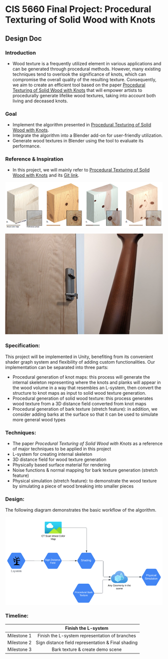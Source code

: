 # CIS 5660 Final Project: Procedural Texturing of Solid Wood with Knots

## Design Doc

### Introduction 
 * Wood texture is a frequently utilized element in various applications and can be generated through procedural methods. However, many existing techniques tend to overlook the significance of knots, which can compromise the overall quality of the resulting texture. Consequently, we aim to create an efficient tool based on the paper [Procedural Texturing of Solid Wood with Knots](https://dl.acm.org/doi/10.1145/3528223.3530081) that will empower artists to procedurally generate lifelike wood textures, taking into account both living and deceased knots.

### Goal
 * Implement the algorithm presented in [Procedural Texturing of Solid Wood with Knots](https://dl.acm.org/doi/10.1145/3528223.3530081).
 * Integrate the algorithm into a Blender add-on for user-friendly utilization.
 * Generate wood textures in Blender using the tool to evaluate its performance.

### Reference & Inspiration
  * In this project, we will mainly refer to [Procedural Texturing of Solid Wood with Knots](https://dl.acm.org/doi/10.1145/3528223.3530081) and its [Git link](https://github.com/marialarsson/procedural_knots). 
<p align="center">
   <img src="mdassets/ref0.PNG">
<p/>
<p align="center">
   <img src="mdassets/ref1.PNG">
<p/>

### Specification:
This project will be implemented in Unity, benefiting from its convenient shader graph system and flexibility of adding custom functionalities. Our implementation can be separated into three parts:
 - Procedural generation of knot maps: this process will generate the internal skeleton representing where the knots and planks will appear in the wood volume in a way that resembles an L-system, then convert the structure to knot maps as input to solid wood texture generation.
 - Procedural generation of solid wood texture: this process generates wood texture from a 3D distance field converted from knot maps
 - Procedural generation of bark texture (stretch feature): in addition, we consider adding barks at the surface so that it can be used to simulate more general wood types


### Techniques:
 - The paper *Procedural Texturing of Solid Wood with Knots* as a reference of major techniques to be applied in this project
 - L-system for creating internal skeleton
 - 3D distance field for wood texture generation
 - Physically based surface material for rendering
 - Noise functions & normal mapping for bark texture generation (stretch feature)
 - Physical simulation (stretch feature): to demonstrate the wood texture by simulating a piece of wood breaking into smaller pieces

### Design:
The following diagram demonstrates the basic workflow of the algorithm.
<p align="center">
   <img src="mdassets/ref2.PNG">
<p/>

### Timeline:
||Finish the L-system |
|:---:|:---:|
|Milestone 1|Finish the L-system representation of branches|
|Milestone 2|Sign distance field representation & Final shading|
|Milestone 3|Bark texture & create demo scene|